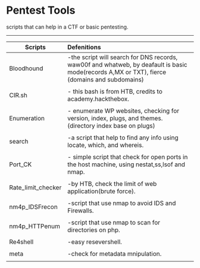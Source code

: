 # Pentest Tools
scripts that can help in a CTF or basic pentesting.

-----------------------------------------------------------------------------------------------------------------------

|  Scripts     |        Defenitions                                                                                    |
| ------------ |:------------------------------------------------------------------------------------------------------|
| Bloodhound   |-the script will search for DNS records, waw00f and whatweb, by deafault is basic mode(records A,MX or                  TXT), fierce (domains and subdomains)
|              |                                                                                                        |
| CIR.sh       | - this bash is from HTB, credits to academy.hackthebox.                                                |
|              |
| Enumeration  | - enumerate WP websites, checking for version, index, plugs, and themes. (directory index base on plugs) | [curl]       |
|              |                                                                                                        |
| search       | -a script that help to find any info using locate, which, and whereis.                                 |
|              |                                                                                                        |
| Port_CK      |  - simple script that check for open ports in the host machine, using nestat,ss,lsof and nmap.         |
|              |
|Rate_limit_checker| -by HTB, check the limit of web application(brute force).                                          |
|              |                                                                                                        |
|nm4p_IDSFrecon| -script that use nmap to avoid IDS and Firewalls.                                                      |
|              |                                                                                                        |
|nm4p_HTTPenum | -script that use nmap to scan for directories on php.                                                  |
|              |                                                                                                        |
|Re4shell      | -easy resevershell.                                                                                    |
|              |                                                                                                        |
|meta          | -check for metadata mnipulation.                                                                       |
|              |                                                                                                        |
